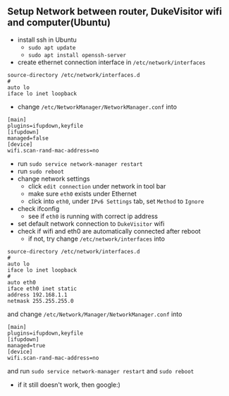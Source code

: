 Setup Network between router, DukeVisitor wifi and computer(Ubuntu)
-----
- install ssh in Ubuntu
  - `sudo apt update`
  - `sudo apt install openssh-server`
- create ethernet connection interface in `/etc/network/interfaces`
`````
source-directory /etc/network/interfaces.d
#
auto lo
iface lo inet loopback
`````

- change `/etc/NetworkManager/NetworkManager.conf` into
`````
[main]
plugins=ifupdown,keyfile
[ifupdown]
managed=false
[device]
wifi.scan-rand-mac-address=no
`````
- run `sudo service network-manager restart`
- run `sudo reboot`
- change network settings
  - click `edit connection` under network in tool bar
  - make sure `eth0` exists under Ethernet
  - click into `eth0`, under `IPv6 Settings` tab, set `Method` to `Ignore`
- check ifconfig
  - see if `eth0` is running with correct ip address
- set default network connection to `DukeVisitor` wifi
- check if wifi and eth0 are automatically connected after reboot
  - if not, try change `/etc/network/interfaces` into
`````
source-directory /etc/network/interfaces.d
#
auto lo
iface lo inet loopback
#
auto eth0
iface eth0 inet static
address 192.168.1.1
netmask 255.255.255.0
`````
and change `/etc/Network/Manager/NetworkManager.conf` into
`````
[main]
plugins=ifupdown,keyfile
[ifupdown]
managed=true
[device]
wifi.scan-rand-mac-address=no
`````
and run `sudo service network-manager restart` and `sudo reboot`
  - if it still doesn't work, then google:)
